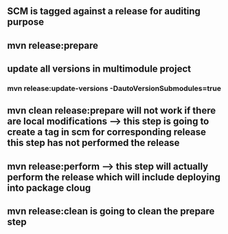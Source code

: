 ## SCM is tagged against a release for auditing purpose
## mvn release:prepare
## update all versions in multimodule project
### mvn release:update-versions -DautoVersionSubmodules=true
## mvn clean release:prepare will not work if there are local modifications --> this step is going to create a tag in scm for corresponding release this step has not performed the release
## mvn release:perform --> this step will actually perform the release which will include deploying into package cloug
## mvn release:clean is going to clean the prepare step

